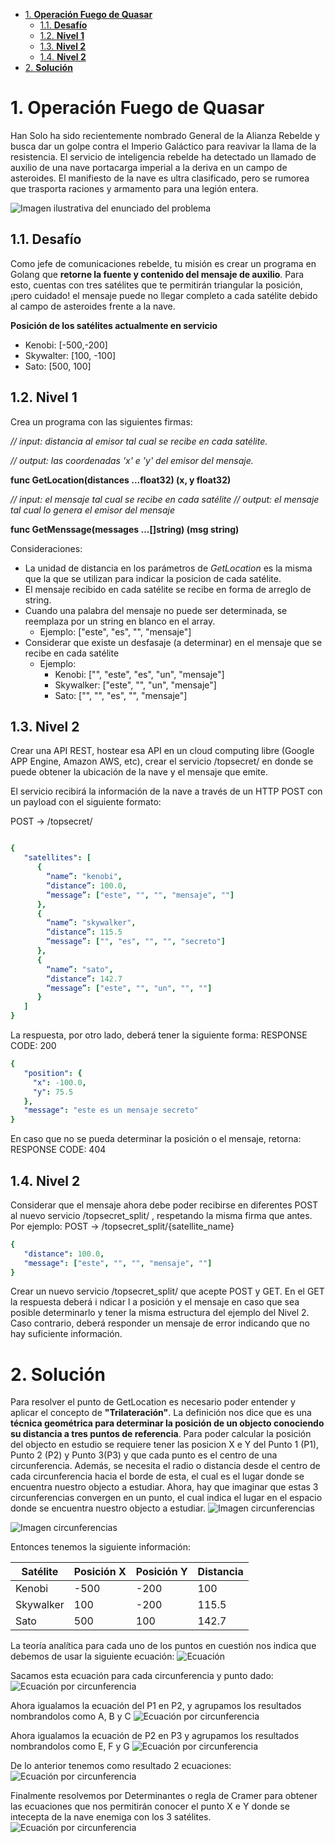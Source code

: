 <!-- TOC -->

- [1. **Operación Fuego de Quasar**](#1-operación-fuego-de-quasar)
    - [1.1. **Desafío**](#11-desafío)
    - [1.2. **Nivel 1**](#12-nivel-1)
    - [1.3. **Nivel 2**](#13-nivel-2)
    - [1.4. **Nivel 2**](#14-nivel-2)
- [2. **Solución**](#2-solución)

<!-- /TOC -->

# 1. **Operación Fuego de Quasar**

Han Solo ha sido recientemente nombrado General de la Alianza Rebelde y busca dar un golpe contra el Imperio Galáctico para reavivar la llama de la resistencia.
El servicio de inteligencia rebelde ha detectado un llamado de auxilio de una nave portacarga imperial a la deriva en un campo de asteroides. El manifiesto de la nave es ultra clasificado, pero se rumorea que trasporta raciones y armamento para una legión entera.

![Imagen ilustrativa del enunciado del problema](/assets/img/img_enun_problem01.png)

## 1.1. **Desafío**

Como jefe de comunicaciones rebelde, tu misión es crear un programa en Golang que **retorne la fuente y contenido del mensaje de auxilio**. Para esto, cuentas con tres satélites que te permitirán triangular la posición, ¡pero cuidado! el mensaje puede no llegar completo a cada satélite debido al campo de asteroides frente a la nave.

**Posición de los satélites actualmente en servicio**

- Kenobi:    [-500,-200]
- Skywalter: [100, -100]
- Sato:      [500,  100]

## 1.2. **Nivel 1**

Crea un programa con las siguientes firmas:

*// input: distancia al emisor tal cual se recibe en cada satélite.*

*// output: las coordenadas 'x' e 'y' del emisor del mensaje.*

**func GetLocation(distances ...float32) (x, y float32)**

*// input: el mensaje tal cual se recibe en cada satélite*
*// output: el mensaje tal cual lo genera el emisor del mensaje*

**func GetMenssage(messages ...[]string) (msg string)**

Consideraciones:

* La unidad de distancia en los parámetros de *GetLocation* es la misma que la que se utilizan para indicar la posicion de cada satélite.
* El mensaje recibido en cada satélite se recibe en forma de arreglo de string.
* Cuando una palabra del mensaje no puede ser determinada, se reemplaza por un string en blanco en el array.
  * Ejemplo: ["este", "es", "", "mensaje"]
* Considerar que existe un desfasaje (a determinar) en el mensaje que se recibe en cada satélite
  * Ejemplo:
    * Kenobi: ["", "este", "es", "un", "mensaje"]
    * Skywalker: ["este", "", "un", "mensaje"]
    * Sato: ["", "", "es", "", "mensaje"]

## 1.3. **Nivel 2**

Crear una API REST, hostear esa API en un cloud computing libre (Google APP Engine, Amazon AWS, etc), crear el servicio /topsecret/ en donde se puede obtener la ubicación de la nave y el mensaje que emite.

El servicio recibirá la información de la nave a través de un HTTP POST con un payload con el
siguiente formato:

POST → /topsecret/

```yaml

{
   "satellites": [
      {
        “name”: "kenobi",
        “distance”: 100.0,
        “message”: ["este", "", "", "mensaje", ""]
      },
      {
        “name”: "skywalker",
        “distance”: 115.5
        “message”: ["", "es", "", "", "secreto"]
      },
      {
        “name”: "sato",
        “distance”: 142.7
        “message”: ["este", "", "un", "", ""]
      }
   ]
}
```

La respuesta, por otro lado, deberá tener la siguiente forma:
RESPONSE CODE: 200

```yaml
{
   "position": {
     "x": -100.0,
     "y": 75.5
   },
   "message": "este es un mensaje secreto"
}
```

En caso que no se pueda determinar la posición o el mensaje, retorna:
RESPONSE CODE: 404

## 1.4. **Nivel 2**

Considerar que el mensaje ahora debe poder recibirse en diferentes POST al nuevo servicio
/topsecret_split/ , respetando la misma firma que antes. Por ejemplo:
POST → /topsecret_split/{satellite_name}

```yaml
{
   "distance": 100.0,
   "message": ["este", "", "", "mensaje", ""]
}
```

Crear un nuevo servicio /topsecret_split/ que acepte POST y GET. En el GET la
respuesta deberá i ndicar l a posición y el mensaje en caso que sea posible determinarlo y tener
la misma estructura del ejemplo del Nivel 2. Caso contrario, deberá responder un mensaje de
error indicando que no hay suficiente información.

# 2. **Solución**

Para resolver el punto de GetLocation es necesario poder entender y aplicar el concepto de **"Trilateración"**. La definición nos dice que es una **técnica geométrica para determinar la posición de un objecto conociendo su distancia a tres puntos de referencia**.
Para poder calcular la posición del objecto en estudio se requiere tener las posicion X e Y del Punto 1 (P1), Punto 2 (P2) y Punto 3(P3) y que cada punto es el centro de una circunferencia. Además, se necesita el radio o distancia desde el centro de cada circunferencia hacia el borde de esta, el cual es el lugar donde se encuentra nuestro objecto a estudiar. Ahora, hay que imaginar que estas 3 circunferencias convergen en un punto, el cual indica el lugar en el espacio donde se encuentra nuestro objecto a estudiar.
![Imagen circunferencias](/assets/img/01_sol.jpeg)

![Imagen circunferencias](/assets/img/02_sol.jpeg)

Entonces tenemos la siguiente información:


| Satélite | Posición X | Posición Y | Distancia |
| ----------- | ------------- | ------------- | ----------- |
| Kenobi    | -500        | -200        | 100       |
| Skywalker | 100         | -200        | 115.5     |
| Sato      | 500         | 100         | 142.7     |

La teoría analítica para cada uno de los puntos en cuestión nos indica que debemos de usar la siguiente ecuación:
![Ecuación](/assets/img/03_sol.jpeg)

Sacamos esta ecuación para cada circunferencia y punto dado:
![Ecuación por circunferencia](/assets/img/04_sol.jpeg)

Ahora igualamos la ecuación del P1 en P2, y agrupamos los resultados nombrandolos como A, B y C
![Ecuación por circunferencia](/assets/img/05_sol.jpeg)

Ahora igualamos la ecuación de P2 en P3 y agrupamos los resultados nombrandolos como E, F y G
![Ecuación por circunferencia](/assets/img/06_sol.jpeg)

De lo anterior tenemos como resultado 2 ecuaciones:
![Ecuación por circunferencia](/assets/img/07_sol.jpeg)

Finalmente resolvemos por Determinantes o regla de Cramer para obtener las ecuaciones que nos permitirán conocer el punto X e Y donde se intecepta de la nave enemiga con los 3 satélites.
![Ecuación por circunferencia](/assets/img/08_sol.jpeg)
